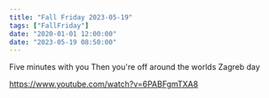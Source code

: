 ```yaml
---
title: "Fall Friday 2023-05-19"
tags: ["FallFriday"]
date: "2020-01-01 12:00:00"
date: "2023-05-19 08:50:00"
---
```



Five minutes with you
Then you're off around the worlds
Zagreb day

https://www.youtube.com/watch?v=6PABFgmTXA8
